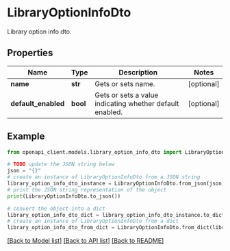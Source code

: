 # LibraryOptionInfoDto

Library option info dto.

## Properties

Name | Type | Description | Notes
------------ | ------------- | ------------- | -------------
**name** | **str** | Gets or sets name. | [optional] 
**default_enabled** | **bool** | Gets or sets a value indicating whether default enabled. | [optional] 

## Example

```python
from openapi_client.models.library_option_info_dto import LibraryOptionInfoDto

# TODO update the JSON string below
json = "{}"
# create an instance of LibraryOptionInfoDto from a JSON string
library_option_info_dto_instance = LibraryOptionInfoDto.from_json(json)
# print the JSON string representation of the object
print(LibraryOptionInfoDto.to_json())

# convert the object into a dict
library_option_info_dto_dict = library_option_info_dto_instance.to_dict()
# create an instance of LibraryOptionInfoDto from a dict
library_option_info_dto_from_dict = LibraryOptionInfoDto.from_dict(library_option_info_dto_dict)
```
[[Back to Model list]](../README.md#documentation-for-models) [[Back to API list]](../README.md#documentation-for-api-endpoints) [[Back to README]](../README.md)


